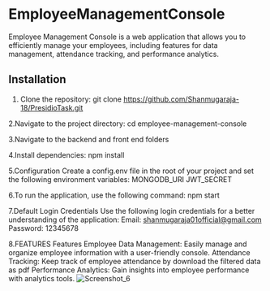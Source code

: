 # EmployeeManagementConsole
Employee Management Console is a web application that allows you to efficiently manage your employees, including features for data management, attendance tracking, and performance analytics.

## Installation

1. Clone the repository:
git clone https://github.com/Shanmugaraja-18/PresidioTask.git


2.Navigate to the project directory:
cd employee-management-console

3.Navigate to the backend and front end folders

4.Install dependencies:
npm install

5.Configuration
Create a config.env file in the root of your project and set the following environment variables:
MONGODB_URI
JWT_SECRET


6.To run the application, use the following command:
npm start

7.Default Login Credentials
Use the following login credentials for a better understanding of the application:
Email: shanmugaraja01official@gmail.com
Password: 12345678

8.FEATURES
Features
Employee Data Management: Easily manage and organize employee information with a user-friendly console.
Attendance Tracking: Keep track of employee attendance by download the filtered data as pdf
Performance Analytics: Gain insights into employee performance with analytics tools.
![Screenshot_6](https://github.com/Shanmugaraja-18/PresidioTask/assets/83769596/3add6102-2eea-4ff7-a2f4-9015e08eafd3)
